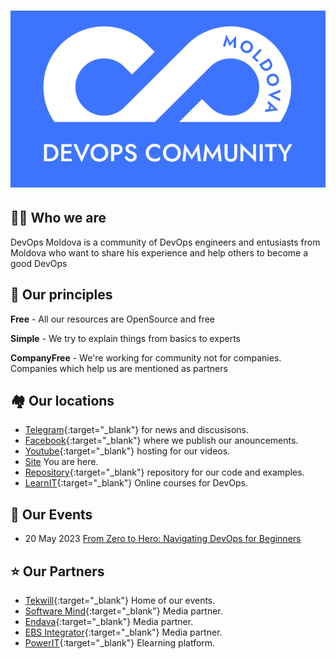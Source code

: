# ![DevOps Community Moldova](/assets/images/logo_big.png "DevOps Community Moldova")

## 🙋‍♀️ Who we are

DevOps Moldova is a community of DevOps engineers and entusiasts from Moldova who want to share his experience and help others to become a good DevOps

## 🍿 Our principles

**Free** - All our resources are OpenSource and free

**Simple** - We try to explain things from basics to experts

**CompanyFree** - We're working for community not for companies. Companies which help us are mentioned as partners

## 🏘️ Our locations

- [Telegram](https://t.me/+tqp4aRgys_NjMWEy){:target="_blank"} for news and discusisons.
- [Facebook](https://www.facebook.com/groups/devops.md){:target="_blank"} where we publish our anouncements.
- [Youtube](https://www.youtube.com/@DevopsCommunityMoldova){:target="_blank"} hosting for our videos.
- [Site](https://devops-moldova.github.io/) You are here.
- [Repository](https://github.com/DevOps-Moldova){:target="_blank"} repository for our code and examples.
- [LearnIT](https://learnit.md/){:target="_blank"} Online courses for DevOps.

## 📅 Our Events

- 20 May 2023 [From Zero to Hero: Navigating DevOps for Beginners](initiate_in_devops)

## ⭐ Our Partners

- [Tekwill](https://tekwill.md/){:target="_blank"} Home of our events.
- [Software Mind](https://softwaremind.com/){:target="_blank"} Media partner.
- [Endava](https://www.endava.com/){:target="_blank"} Media partner.
- [EBS Integrator](https://ebs-integrator.com/){:target="_blank"} Media partner.
- [PowerIT](https://powerit.dev/){:target="_blank"} Elearning platform.
